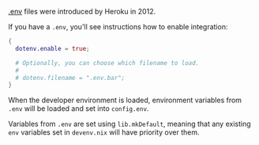[.env](https://github.com/motdotla/dotenv) files were introduced by Heroku in 2012.

If you have a `.env`, you'll see instructions how to enable integration:

```nix title="devenv.nix"
{
  dotenv.enable = true;

  # Optionally, you can choose which filename to load.
  # 
  # dotenv.filename = ".env.bar";
}
```

When the developer environment is loaded, environment variables from `.env` will be loaded
and set into `config.env`.

Variables from `.env` are set using `lib.mkDefault`, meaning that any existing `env` variables set in `devenv.nix` will have priority over them.
